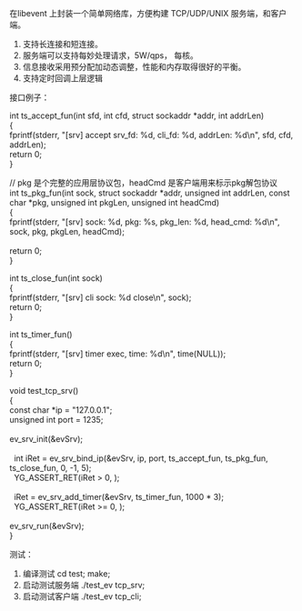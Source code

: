 在libevent 上封装一个简单网络库，方便构建 TCP/UDP/UNIX 服务端，和客户端。
1. 支持长连接和短连接。
2. 服务端可以支持每妙处理请求，5W/qps， 每核。
3. 信息接收采用预分配加动态调整，性能和内存取得很好的平衡。
4. 支持定时回调上层逻辑

接口例子：
<p>int ts_accept_fun(int sfd, int cfd, struct sockaddr *addr, int addrLen)<br/>
{<br/>
    fprintf(stderr, &quot;[srv] accept srv_fd: %d,  cli_fd: %d, addrLen: %d\n&quot;, sfd, cfd, addrLen);<br/>
    return 0;<br/>
}</p>

<p>// pkg 是个完整的应用层协议包，headCmd 是客户端用来标示pkg解包协议<br/>
int ts_pkg_fun(int sock, struct sockaddr *addr, unsigned int addrLen, const char *pkg, unsigned int pkgLen, unsigned int headCmd)<br/>
{<br/>
    fprintf(stderr, &quot;[srv] sock: %d, pkg: %s, pkg_len: %d, head_cmd: %d\n&quot;, sock, pkg, pkgLen, headCmd);<br/><br/>
    return 0;<br/>
}</p>

<p>int ts_close_fun(int sock)<br/>
{<br/>
    fprintf(stderr, &quot;[srv] cli sock: %d close\n&quot;, sock);<br/>
    return 0;<br/>
}</p>

<p>int ts_timer_fun()<br/>
{<br/>
    fprintf(stderr, &quot;[srv] timer exec, time: %d\n&quot;, time(NULL));<br/>
    return 0;<br/>
}</p>

<p>void test_tcp_srv()<br/>
{<br/>
    const char *ip = &quot;127.0.0.1&quot;;<br/>
    unsigned int port = 1235;<br/><br/>
    ev_srv_init(&amp;evSrv);<br/><br/>
    int iRet = ev_srv_bind_ip(&amp;evSrv, ip, port, ts_accept_fun, ts_pkg_fun, ts_close_fun, 0, -1, 5);<br/>
    YG_ASSERT_RET(iRet &gt; 0, );<br/><br/>
    iRet = ev_srv_add_timer(&amp;evSrv, ts_timer_fun, 1000 * 3); <br/>
    YG_ASSERT_RET(iRet &gt;= 0, );<br/><br/>
    ev_srv_run(&amp;evSrv);<br/>
}</p>



测试：
1.  编译测试 cd test; make;
2.  启动测试服务端 ./test_ev tcp_srv;
3.  启动测试客户端  ./test_ev tcp_cli;
	


